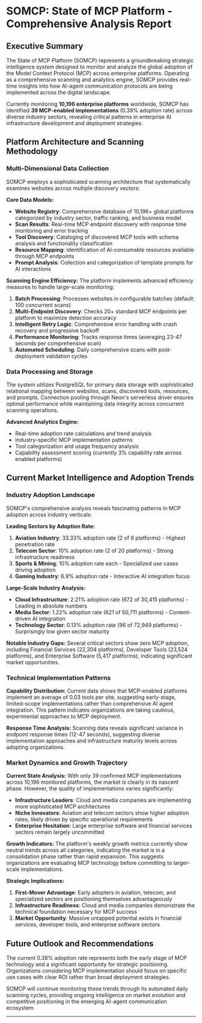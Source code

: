 # SOMCP: State of MCP Platform - Comprehensive Analysis Report

## Executive Summary

The State of MCP Platform (SOMCP) represents a groundbreaking strategic intelligence system designed to monitor and analyze the global adoption of the Model Context Protocol (MCP) across enterprise platforms. Operating as a comprehensive scanning and analytics engine, SOMCP provides real-time insights into how AI-agent communication protocols are being implemented across the digital landscape.

Currently monitoring **10,196 enterprise platforms** worldwide, SOMCP has identified **39 MCP-enabled implementations** (0.38% adoption rate) across diverse industry sectors, revealing critical patterns in enterprise AI infrastructure development and deployment strategies.

## Platform Architecture and Scanning Methodology

### Multi-Dimensional Data Collection

SOMCP employs a sophisticated scanning architecture that systematically examines websites across multiple discovery vectors:

**Core Data Models:**
- **Website Registry**: Comprehensive database of 10,196+ global platforms categorized by industry sector, traffic ranking, and business model
- **Scan Results**: Real-time MCP endpoint discovery with response time monitoring and error tracking
- **Tool Discovery**: Cataloging of discovered MCP tools with schema analysis and functionality classification
- **Resource Mapping**: Identification of AI-consumable resources available through MCP endpoints
- **Prompt Analysis**: Collection and categorization of template prompts for AI interactions

**Scanning Engine Efficiency:**
The platform implements advanced efficiency measures to handle large-scale monitoring:

1. **Batch Processing**: Processes websites in configurable batches (default: 100 concurrent scans)
2. **Multi-Endpoint Discovery**: Checks 20+ standard MCP endpoints per platform to maximize detection accuracy
3. **Intelligent Retry Logic**: Comprehensive error handling with crash recovery and progressive backoff
4. **Performance Monitoring**: Tracks response times (averaging 23-47 seconds per comprehensive scan)
5. **Automated Scheduling**: Daily comprehensive scans with post-deployment validation cycles

### Data Processing and Storage

The system utilizes PostgreSQL for primary data storage with sophisticated relational mapping between websites, scans, discovered tools, resources, and prompts. Connection pooling through Neon's serverless driver ensures optimal performance while maintaining data integrity across concurrent scanning operations.

**Advanced Analytics Engine:**
- Real-time adoption rate calculations and trend analysis
- Industry-specific MCP implementation patterns
- Tool categorization and usage frequency analysis
- Capability assessment scoring (currently 3% capability rate across enabled platforms)

## Current Market Intelligence and Adoption Trends

### Industry Adoption Landscape

SOMCP's comprehensive analysis reveals fascinating patterns in MCP adoption across industry verticals:

**Leading Sectors by Adoption Rate:**
1. **Aviation Industry**: 33.33% adoption rate (2 of 6 platforms) - Highest penetration rate
2. **Telecom Sector**: 10% adoption rate (2 of 20 platforms) - Strong infrastructure readiness
3. **Sports & Mining**: 10% adoption rate each - Specialized use cases driving adoption
4. **Gaming Industry**: 6.9% adoption rate - Interactive AI integration focus

**Large-Scale Industry Analysis:**
- **Cloud Infrastructure**: 2.21% adoption rate (672 of 30,415 platforms) - Leading in absolute numbers
- **Media Sector**: 1.22% adoption rate (621 of 50,711 platforms) - Content-driven AI integration
- **Technology Sector**: 0.13% adoption rate (96 of 72,949 platforms) - Surprisingly low given sector maturity

**Notable Industry Gaps:**
Several critical sectors show zero MCP adoption, including Financial Services (22,304 platforms), Developer Tools (23,524 platforms), and Enterprise Software (5,417 platforms), indicating significant market opportunities.

### Technical Implementation Patterns

**Capability Distribution:**
Current data shows that MCP-enabled platforms implement an average of 0.03 tools per site, suggesting early-stage, limited-scope implementations rather than comprehensive AI agent integration. This pattern indicates organizations are taking cautious, experimental approaches to MCP deployment.

**Response Time Analysis:**
Scanning data reveals significant variance in endpoint response times (12-47 seconds), suggesting diverse implementation approaches and infrastructure maturity levels across adopting organizations.

### Market Dynamics and Growth Trajectory

**Current State Analysis:**
With only 39 confirmed MCP implementations across 10,196 monitored platforms, the market is clearly in its nascent phase. However, the quality of implementations varies significantly:

- **Infrastructure Leaders**: Cloud and media companies are implementing more sophisticated MCP architectures
- **Niche Innovators**: Aviation and telecom sectors show higher adoption rates, likely driven by specific operational requirements
- **Enterprise Hesitation**: Large enterprise software and financial services sectors remain largely uncommitted

**Growth Indicators:**
The platform's weekly growth metrics currently show neutral trends across all categories, indicating the market is in a consolidation phase rather than rapid expansion. This suggests organizations are evaluating MCP technology before committing to larger-scale implementations.

**Strategic Implications:**
1. **First-Mover Advantage**: Early adopters in aviation, telecom, and specialized sectors are positioning themselves advantageously
2. **Infrastructure Readiness**: Cloud and media companies demonstrate the technical foundation necessary for MCP success
3. **Market Opportunity**: Massive untapped potential exists in financial services, developer tools, and enterprise software sectors

## Future Outlook and Recommendations

The current 0.38% adoption rate represents both the early stage of MCP technology and a significant opportunity for strategic positioning. Organizations considering MCP implementation should focus on specific use cases with clear ROI rather than broad deployment strategies.

SOMCP will continue monitoring these trends through its automated daily scanning cycles, providing ongoing intelligence on market evolution and competitive positioning in the emerging AI-agent communication ecosystem.

---
